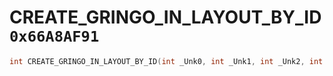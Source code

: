 # CREATE_GRINGO_IN_LAYOUT_BY_ID `0x66A8AF91`

```cpp
int CREATE_GRINGO_IN_LAYOUT_BY_ID(int _Unk0, int _Unk1, int _Unk2, int _Unk3, int _Unk4, int _Unk5, int _Unk6, int _Unk7, int _Unk8);
```